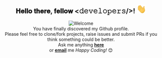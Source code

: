 <div align="center">
<h2> 𝐇𝐞𝐥𝐥𝐨 𝐭𝐡𝐞𝐫𝐞, 𝐟𝐞𝐥𝐥𝐨𝐰 <𝚍𝚎𝚟𝚎𝚕𝚘𝚙𝚎𝚛𝚜/>! <img src="https://github.com/ABSphreak/ABSphreak/blob/master/gifs/Hi.gif" width="30px"></h2>
</div>

<div align="center" width="50">
<img src="https://i.imgur.com/WWFEyET.gif" alt="Welcome" width="400">
</div>

<div align="center">
You have finally discovered my Github profile. <br>
Please feel free to clone/fork projects, raise issues and submit PRs if you think something could be better. <br>
Ask me anything <a href="https://github.com/Tgarg18/Tgarg18/issues/new"><b>here</b></a><br>
or <a href="tushargarg70091@gmail.com"><b>email</b></a> me
<i>Happy Coding!</i> 😊
</div>

